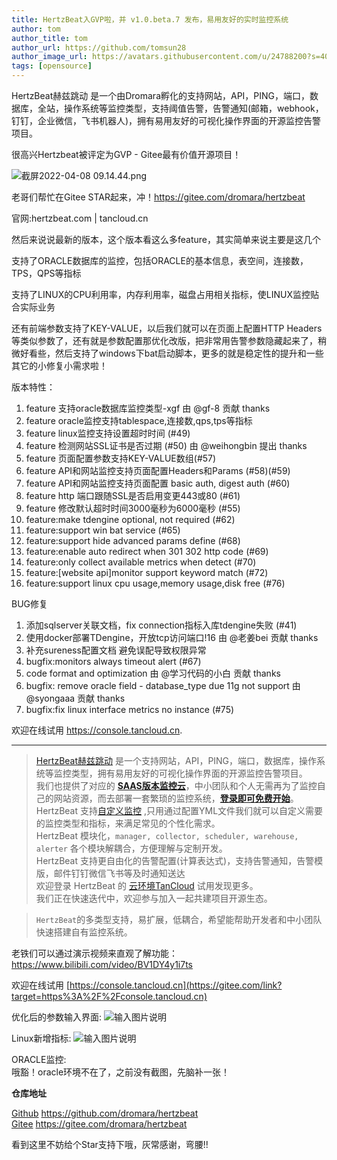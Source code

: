 ```yaml
---
title: HertzBeat入GVP啦，并 v1.0.beta.7 发布，易用友好的实时监控系统     
author: tom  
author_title: tom   
author_url: https://github.com/tomsun28  
author_image_url: https://avatars.githubusercontent.com/u/24788200?s=400&v=4  
tags: [opensource]  
---
```



HertzBeat赫兹跳动 是一个由Dromara孵化的支持网站，API，PING，端口，数据库，全站，操作系统等监控类型，支持阈值告警，告警通知(邮箱，webhook，钉钉，企业微信，飞书机器人)，拥有易用友好的可视化操作界面的开源监控告警项目。

很高兴Hertzbeat被评定为GVP - Gitee最有价值开源项目！


![截屏2022-04-08 09.14.44.png](https://p3-juejin.byteimg.com/tos-cn-i-k3u1fbpfcp/8899bc4e836943dba2ec9efeec4ff629~tplv-k3u1fbpfcp-watermark.image?)

老哥们帮忙在Gitee STAR起来，冲！https://gitee.com/dromara/hertzbeat

官网:hertzbeat.com | tancloud.cn

然后来说说最新的版本，这个版本看这么多feature，其实简单来说主要是这几个

支持了ORACLE数据库的监控，包括ORACLE的基本信息，表空间，连接数，TPS，QPS等指标

支持了LINUX的CPU利用率，内存利用率，磁盘占用相关指标，使LINUX监控贴合实际业务

还有前端参数支持了KEY-VALUE，以后我们就可以在页面上配置HTTP Headers等类似参数了，还有就是参数配置那优化改版，把非常用告警参数隐藏起来了，稍微好看些，然后支持了windows下bat启动脚本，更多的就是稳定性的提升和一些其它的小修复小需求啦！



版本特性：

1. feature 支持oracle数据库监控类型-xgf 由 @gf-8 贡献 thanks
2. feature oracle监控支持tablespace,连接数,qps,tps等指标
3. feature linux监控支持设置超时时间 (#49)
4. feature 检测网站SSL证书是否过期 (#50) 由 @weihongbin 提出 thanks
5. feature 页面配置参数支持KEY-VALUE数组(#57)
6. feature API和网站监控支持页面配置Headers和Params (#58)(#59)
7. feature API和网站监控支持页面配置 basic auth, digest auth (#60)
8. feature http 端口跟随SSL是否启用变更443或80 (#61)
9. feature 修改默认超时时间3000毫秒为6000毫秒 (#55)
10. feature:make tdengine optional, not required (#62)
11. feature:support win bat service (#65)
12. feature:support hide advanced params define (#68)
13. feature:enable auto redirect when 301 302 http code (#69)
14. feature:only collect available metrics when detect (#70)
15. feature:[website api]monitor support keyword match (#72)
16. feature:support linux cpu usage,memory usage,disk free (#76)

BUG修复
1. 添加sqlserver关联文档，fix connection指标入库tdengine失败 (#41)
2. 使用docker部署TDengine，开放tcp访问端口!16 由 @老姜bei 贡献 thanks
3. 补充sureness配置文档 避免误配导致权限异常
4. bugfix:monitors always timeout alert (#67)
5. code format and optimization 由 @学习代码的小白 贡献 thanks
6. bugfix: remove oracle field - database_type due 11g not support 由 @syongaaa 贡献 thanks
7. bugfix:fix linux interface metrics no instance (#75)

欢迎在线试用 https://console.tancloud.cn.

-----------------------

> [HertzBeat赫兹跳动](https://github.com/dromara/hertzbeat) 是一个支持网站，API，PING，端口，数据库，操作系统等监控类型，拥有易用友好的可视化操作界面的开源监控告警项目。  
> 我们也提供了对应的 **[SAAS版本监控云](https://console.tancloud.cn)**，中小团队和个人无需再为了监控自己的网站资源，而去部署一套繁琐的监控系统，**[登录即可免费开始](https://console.tancloud.cn)**。     
> HertzBeat 支持[自定义监控](https://hertzbeat.com/docs/advanced/extend-point) ,只用通过配置YML文件我们就可以自定义需要的监控类型和指标，来满足常见的个性化需求。   
> HertzBeat 模块化，`manager, collector, scheduler, warehouse, alerter` 各个模块解耦合，方便理解与定制开发。       
> HertzBeat 支持更自由化的告警配置(计算表达式)，支持告警通知，告警模版，邮件钉钉微信飞书等及时通知送达          
> 欢迎登录 HertzBeat 的 [云环境TanCloud](https://console.tancloud.cn) 试用发现更多。          
> 我们正在快速迭代中，欢迎参与加入一起共建项目开源生态。

> `HertzBeat`的多类型支持，易扩展，低耦合，希望能帮助开发者和中小团队快速搭建自有监控系统。

老铁们可以通过演示视频来直观了解功能： https://www.bilibili.com/video/BV1DY4y1i7ts

欢迎在线试用 [https://console.tancloud.cn](https://gitee.com/link?target=https%3A%2F%2Fconsole.tancloud.cn)

优化后的参数输入界面:
![输入图片说明](https://p3-juejin.byteimg.com/tos-cn-i-k3u1fbpfcp/c4b07908ba5a4b50a094a02dde6a38f3~tplv-k3u1fbpfcp-zoom-1.image "截屏2022-04-07 21.32.52.png")

Linux新增指标:
![输入图片说明](https://p3-juejin.byteimg.com/tos-cn-i-k3u1fbpfcp/92828224f8cd4cac84245aa4217b29e7~tplv-k3u1fbpfcp-zoom-1.image "截屏2022-04-07 17.50.22.png")

ORACLE监控:   
哦豁！oracle环境不在了，之前没有截图，先脑补一张！

**仓库地址**

[Github](https://github.com/dromara/hertzbeat) https://github.com/dromara/hertzbeat      
[Gitee](https://gitee.com/dromara/hertzbeat) https://gitee.com/dromara/hertzbeat

看到这里不妨给个Star支持下哦，灰常感谢，弯腰!!
